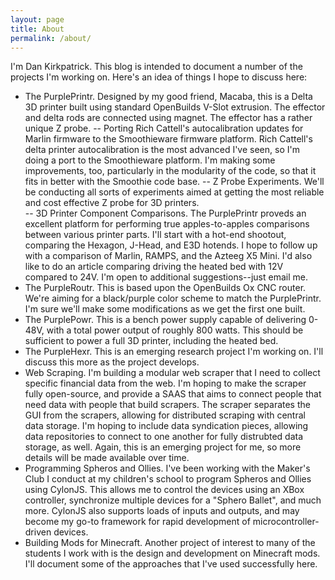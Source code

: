 ```yaml
---
layout: page
title: About
permalink: /about/
---
```


I'm Dan Kirkpatrick.  This blog is intended to document a number of the projects I'm working on.  Here's an idea of things I hope to discuss here:

- The PurplePrintr.  Designed by my good friend, Macaba, this is a Delta 3D printer built using standard OpenBuilds V-Slot extrusion.  The effector and delta rods are connected using magnet.  The effector has a rather unique Z probe.
-- Porting Rich Cattell's autocalibration updates for Marlin firmware to the Smoothieware firmware platform.  Rich Cattell's delta printer autocalibration is the most advanced I've seen, so I'm doing a port to the Smoothieware platform.  I'm making some improvements, too, particularly in the modularity of the code, so that it fits in better with the Smoothie code base.
-- Z Probe Experiments.  We'll be conducting all sorts of experiments aimed at getting the most reliable and cost effective Z probe for 3D printers.  
-- 3D Printer Component Comparisons.  The PurplePrintr proveds an excellent platform for performing true apples-to-apples comparisons between various printer parts.  I'll start with a hot-end shootout, comparing the Hexagon, J-Head, and E3D hotends.  I hope to follow up with a comparison of Marlin, RAMPS, and the Azteeg X5 Mini.  I'd also like to do an article comparing driving the heated bed with 12V compared to 24V.  I'm open to additional suggestions--just email me.
- The PurpleRoutr.  This is based upon the OpenBuilds Ox CNC router.  We're aiming for a black/purple color scheme to match the PurplePrintr.  I'm sure we'll make some modifications as we get the first one built.
- The PurplePowr.  This is a bench power supply capable of delivering 0-48V, with a total power output of roughly 800 watts.  This should be sufficient to power a full 3D printer, including the heated bed.
- The PurpleHexr.  This is an emerging research project I'm working on.  I'll discuss this more as the project develops.
- Web Scraping.  I'm building a modular web scraper that I need to collect specific financial data from the web.  I'm hoping to make the scraper fully open-source, and provide a SAAS that aims to connect people that need data with people that build scrapers.  The scraper separates the GUI from the scrapers, allowing for distributed scraping with central data storage.  I'm hoping to include data syndication pieces, allowing data repositories to connect to one another for fully distrubted data storage, as well.  Again, this is an emerging project for me, so more details will be made available over time. 
- Programming Spheros and Ollies.  I've been working with the Maker's Club I conduct at my children's school to program Spheros and Ollies using CylonJS.  This allows me to control the devices using an XBox controller, synchronize multiple devices for a "Sphero Ballet", and much more.  CylonJS also supports loads of inputs and outputs, and may become my go-to framework for rapid development of microcontroller-driven devices.
- Building Mods for Minecraft.  Another project of interest to many of the students I work with is the design and development on Minecraft mods.  I'll document some of the approaches that I've used successfully here.
